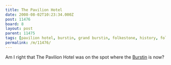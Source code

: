 ```yaml
---
title: The Pavilion Hotel
date: 2008-08-02T10:23:34.000Z
post: 11476
board: 8
layout: post
parent: 11475
tags: [pavilion hotel, burstin, grand burstin, folkestone, history, folkestone history, folkestone then and now]
permalink: /m/11476/
---
```

Am I right that The Pavilion Hotel was on the spot where the <a href="/wiki/burstin">Burstin</a> is now?
